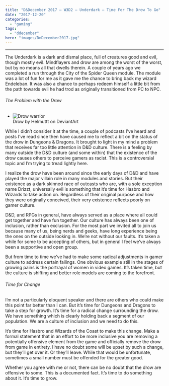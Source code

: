 ```yaml
---
title: "D&December 2017 – W3D2 – Underdark – Time For The Drow To Go"
date: "2017-12-20"
categories: 
  - "gaming"
tags: 
  - "ddecember"
hero: "images/DnDecember2017.jpg"
---
```


* * *

The Underdark is a dark and dismal place, full of creatures good and evil, though mostly evil. Mindflayers and drow are among the worst of the worst, but by no means all that dwells therein. A couple of years ago we completed a run through the City of the Spider Queen module. The module was a lot of fun for me as it gave me the chance to bring back my wizard Endeleban. It was also a chance to perhaps redeem himself a little bit from the path towards evil he had trod as originally transitioned from PC to NPC.

###### The Problem with the Drow

- ![Drow warrior](images/drow_by_helmuttt-d3its65.jpg)  
    Drow by Helmuttt on DeviantArt

While I didn’t consider it at the time, a couple of podcasts I’ve heard and posts I’ve read since then have caused me to reflect a bit on the status of the drow in Dungeons & Dragons. It brought to light in my mind a problem that receives far too little attention in D&D culture. There is a feeling by many outside the D&D culture (and some within) that the existence of the drow causes others to perceive gamers as racist. This is a controversial topic and I’m trying to tread lightly here.

I realize the drow have been around since the early days of D&D and have played the major villain role in many modules and stories. But their existence as a dark skinned race of outcasts who are, with a sole exception name Drizzt, universally evil is something that it’s time for Hasbro and Wizards to take action on. Regardless of their original purpose and how they were originally conceived, their very existence reflects poorly on gamer culture.

D&D, and RPGs in general, have always served as a place where all could get together and have fun together. Our culture has always been one of inclusion, rather than exclusion. For the most part we invited all to join us because many of us, being nerds and geeks, have long experience being the ones on the outside looking in. We’re not without our faults. It’s taken a while for some to be accepting of others, but in general I feel we’ve always been a supportive and open group.

But from time to time we’ve had to make some radical adjustments in gamer culture to address certain failings. One obvious example still in the stages of growing pains is the portrayal of women in video games. It’s taken time, but the culture is shifting and better role models are coming to the forefront.

###### Time for Change

I’m not a particularly eloquent speaker and there are others who could make this point far better than I can. But it’s time for Dungeons and Dragons to take a step for growth. It’s time for a radical change surrounding the drow. We have something which is clearly holding back a segment of our population. We are a culture of inclusion and we need to do this.

It’s time for Hasbro and Wizards of the Coast to make this change. Make a formal statement that in an effort to be more inclusive you are removing a potentially offensive element from the game and officially remove the drow from game in entirety. I have no doubt some will be upset by such a change, but they’ll get over it. Or they’ll leave. While that would be unfortunate, sometimes a small number must be offended for the greater good.

Whether you agree with me or not, there can be no doubt that the drow are offensive to some. This is a documented fact. It’s time to do something about it. It’s time to grow.
